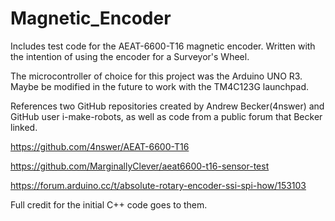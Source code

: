 # Magnetic_Encoder
Includes test code for the AEAT-6600-T16 magnetic encoder. Written with the intention of using the encoder for a Surveyor's Wheel.

The microcontroller of choice for this project was the Arduino UNO R3. Maybe be modified in the future to work with the TM4C123G launchpad. 

References two GitHub repositories created by Andrew Becker(4nswer) and GitHub user i-make-robots, as well as code from a public forum that Becker linked.

https://github.com/4nswer/AEAT-6600-T16 

https://github.com/MarginallyClever/aeat6600-t16-sensor-test

https://forum.arduino.cc/t/absolute-rotary-encoder-ssi-spi-how/153103 

Full credit for the initial C++ code goes to them.

